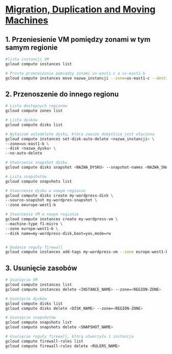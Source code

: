 # [Migration, Duplication and Moving Machines](https://szkolachmury.pl/google-cloud-platform-droga-architekta/tydzien-3-compute-engine/migration-duplication-and-moving-machines-hands-on/)

## 1. Przeniesienie VM pomiędzy zonami w tym samym regionie
```bash
#lista instancji VM
gcloud compute instances list

# Proste przenoszenie pomiędzy zonami us-east1-c a us-east1-b
gcloud compute instances move nazwa_instancji --zone=us-east1-c --destination-zone us-east1-b
```
## 2. Przenoszenie do innego regionu
```bash
# Lista dostępnych regionów
gcloud compute zones list

# Lista dysków
gcloud compute disks list

# Wyłączam autodelete dysku, która zawsze domyślnie jest włączona
gcloud compute instances set-disk-auto-delete <nazwa_instancji> \
--zone=us-east1-b \
--disk <nazwa_dysku> \
--no-auto-delete

# Utworzenie snapshot dysku
gcloud compute disks snapshot <NAZWA_DYSKU> --snapshot-names <NAZWA_SNAPSHOTA> --zone=us-east1-b

# Lista snapshotów
gcloud compute snapshots list

# Stworzenie dysku w nowym regionie
gcloud compute disks create my-wordpress-disk \
--source-snapshot my-wordpres-snapshot \
--zone eeurope-west1-b

# Stworzenie VM w nowym regionie
gcloud compute instances create my-wordpress-vm \
--machine-type f1-micro \
--zone europe-west1-b \
--disk name=my-wordpress-disk,boot=yes,mode=rw


# Dodanie reguły firewall
gcloud compute instances add-tags my-wordpress-vm --zone europe-west1-b --tags http-server
```

## 3. Usunięcie zasobów
```bash
# Usunięcie VM
gcloud compute instances list
gcloud compute instances delete <INSTANCE_NAME> --zone=<REGION-ZONE>

# Usunięcie dysków
gcloud compute disks list
gcloud compute disks delete <DISK_NAME> --zone=<REGION-ZONE>

# Usunięcie snapshotów
gcloud compute snapshots list
gcloud compute snapshots delete <SNAPSHOT_NAME>

# Usunięcie reguły firewall, którą utworzyła 1 instancja
gcloud compute firewall-rules list
gcloud compute firewall-rules delete <RULERS_NAME>
```
